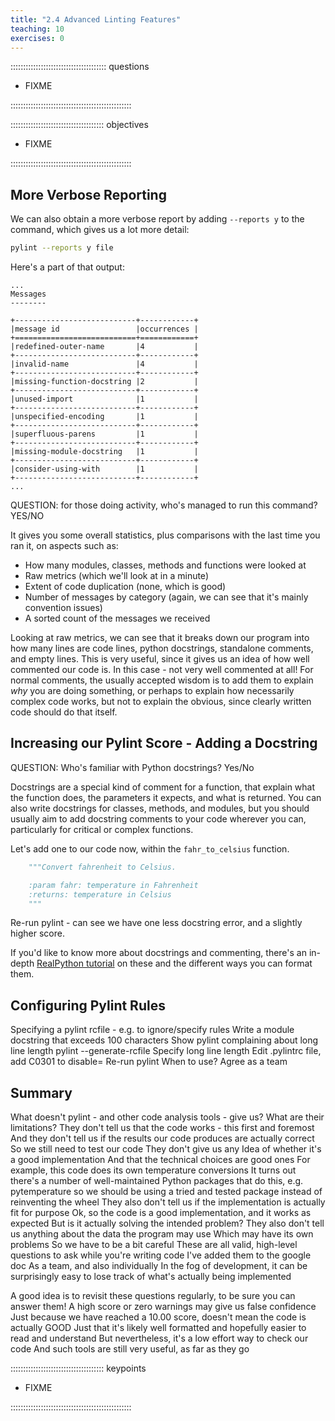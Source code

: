 ```yaml
---
title: "2.4 Advanced Linting Features"
teaching: 10
exercises: 0
---
```


:::::::::::::::::::::::::::::::::::::: questions 

- FIXME

::::::::::::::::::::::::::::::::::::::::::::::::

::::::::::::::::::::::::::::::::::::: objectives

- FIXME

::::::::::::::::::::::::::::::::::::::::::::::::

## More Verbose Reporting

We can also obtain a more verbose report by adding `--reports y` to the command, which gives us a lot more detail:

```bash
pylint --reports y file
```

Here's a part of that output:

```output
...
Messages
--------

+---------------------------+------------+
|message id                 |occurrences |
+===========================+============+
|redefined-outer-name       |4           |
+---------------------------+------------+
|invalid-name               |4           |
+---------------------------+------------+
|missing-function-docstring |2           |
+---------------------------+------------+
|unused-import              |1           |
+---------------------------+------------+
|unspecified-encoding       |1           |
+---------------------------+------------+
|superfluous-parens         |1           |
+---------------------------+------------+
|missing-module-docstring   |1           |
+---------------------------+------------+
|consider-using-with        |1           |
+---------------------------+------------+
...
```

QUESTION: for those doing activity, who's managed to run this command? YES/NO

It gives you some overall statistics,
plus comparisons with the last time you ran it,
on aspects such as:

- How many modules, classes, methods and functions were looked at
- Raw metrics (which we'll look at in a minute)
- Extent of code duplication (none, which is good)
- Number of messages by category (again, we can see that it's mainly convention issues)
- A sorted count of the messages we received

Looking at raw metrics,
we can see that it breaks down our program into how many lines are
code lines, python docstrings, standalone comments, and empty lines.
This is very useful, since it gives us an idea of how well commented our code is.
In this case - not very well commented at all!
For normal comments, the usually accepted wisdom is to add them to explain *why* you are doing something, or perhaps to explain how necessarily complex code works,
but not to explain the obvious,
since clearly written code should do that itself.

## Increasing our Pylint Score - Adding a Docstring

QUESTION: Who's familiar with Python docstrings? Yes/No

Docstrings are a special kind of comment for a function,
that explain what the function does,
the parameters it expects, and what is returned.
You can also write docstrings for classes, methods, and modules,
but you should usually aim to add docstring comments to your code wherever you can, particularly for critical or complex functions.

Let's add one to our code now, within the `fahr_to_celsius` function.

```python
    """Convert fahrenheit to Celsius.

    :param fahr: temperature in Fahrenheit
    :returns: temperature in Celsius
    """
```

Re-run pylint - can see we have one less docstring error, and a slightly higher score.

If you'd like to know more about docstrings and commenting,
there's an in-depth [RealPython tutorial](https://realpython.com/documenting-python-code/) on these and the different ways you can format them.

## Configuring Pylint Rules


Specifying a pylint rcfile - e.g. to ignore/specify rules
Write a module docstring that exceeds 100 characters
Show pylint complaining about long line length
pylint --generate-rcfile
Specify long line length
Edit .pylintrc file, add C0301 to disable=
Re-run pylint
When to use? Agree as a team

## Summary

What doesn't pylint - and other code analysis tools - give us?
What are their limitations?
They don't tell us that the code works - this first and foremost
And they don't tell us if the results our code produces are actually correct
So we still need to test our code
They don't give us any Idea of whether it's a good implementation
And that the technical choices are good ones
For example, this code does its own temperature conversions
It turns out there's a number of well-maintained Python packages that do this, e.g. pytemperature
so we should be using a tried and tested package instead of reinventing the wheel
They also don't tell us if the implementation is actually fit for purpose
Ok, so the code is a good implementation, and it works as expected
But is it actually solving the intended problem?
They also don't tell us anything about the data the program may use
Which may have its own problems
So we have to be a bit careful
These are all valid, high-level questions to ask while you're writing code
I've added them to the google doc
As a team, and also individually
In the fog of development, it can be surprisingly easy to lose track of what's actually being implemented

A good idea is to revisit these questions regularly, to be sure you can answer them!
A high score or zero warnings may give us false confidence
Just because we have reached a 10.00 score, doesn't mean the code is actually GOOD
Just that it's likely well formatted and hopefully easier to read and understand
But nevertheless, it's a low effort way to check our code
And such tools are still very useful, as far as they go

::::::::::::::::::::::::::::::::::::: keypoints 

- FIXME

::::::::::::::::::::::::::::::::::::::::::::::::
